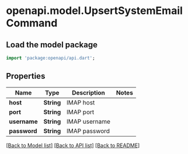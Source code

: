 # openapi.model.UpsertSystemEmailCommand

## Load the model package
```dart
import 'package:openapi/api.dart';
```

## Properties
Name | Type | Description | Notes
------------ | ------------- | ------------- | -------------
**host** | **String** | IMAP host | 
**port** | **String** | IMAP port | 
**username** | **String** | IMAP username | 
**password** | **String** | IMAP password | 

[[Back to Model list]](../README.md#documentation-for-models) [[Back to API list]](../README.md#documentation-for-api-endpoints) [[Back to README]](../README.md)



